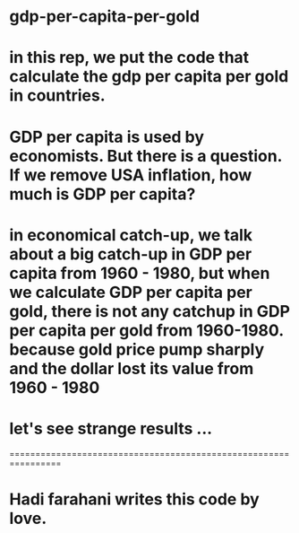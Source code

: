 # gdp-per-capita-per-gold
# in this rep, we put the code that calculate the gdp per capita per gold in countries.




# GDP per capita is used by economists. But there is a question. If we remove USA inflation, how much is GDP per capita?

# in economical catch-up, we talk about a big catch-up in GDP per capita from 1960 - 1980, but when we calculate GDP per capita per gold, there is not any catchup in GDP per capita per gold from 1960-1980. because gold price pump sharply and the dollar lost its value from 1960 - 1980

# let's see strange results ...


================================================================
# Hadi farahani writes this code by love.

